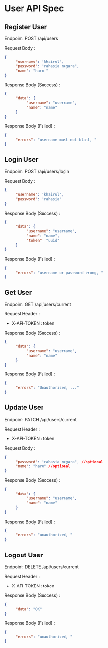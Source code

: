 # User API Spec

## Register User

Endpoint: POST /api/users

Request Body :

```json
{
     "username": "khairul",
     "password": "rahasia negara",
     "name": "haru " 
}
```

Response Body (Success) :

```json
{
     "data": {
          "username": "username",
          "name": "name"
     }
}
```

Response Body (Failed) :

```json
{
     "errors": "username must not blanl, "
}
```

## Login User

Endpoint: POST /api/users/login

Request Body :

```json
{
     "username": "khairul",
     "password": "rahasia"
}
```

Response Body (Success) :

```json
{
     "data": {
          "username": "username",
          "name": "name",
          "token": "uuid"
     }
}
```

Response Body (Failed) :
```json
{
     "errors": "username or password wrong, "
}
```

## Get User

Endpoint: GET /api/users/current

Request Header :

- X-API-TOKEN : token

Response Body (Success) :

```json
{
     "data": {
          "username": "username",
          "name": "name"
     }
}
```

Response Body (Failed) :

```json
{
     "errors": "Unauthorized, ..."
}
```

## Update User

Endpoint: PATCH /api/users/current

Request Header :

- X-API-TOKEN : token

Request Body :

```json
{
     "password": "rahasia negara", //optional
     "name": "haru" //optional
}
```

Response Body (Success) :

```json
{
     "data": {
          "username": "username",
          "name": "name"
     }
}
```

Response Body (Failed) :

```json
{
     "errors": "unauthorized, "
}
```

## Logout User

Endpoint: DELETE /api/users/current

Request Header :

- X-API-TOKEN : token

Response Body (Success) :

```json
{
     "data": "OK"
}
```

Response Body (Failed) :

```json
{
     "errors": "unauthorized, "
}
```